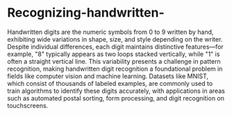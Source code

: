 # Recognizing-handwritten-
Handwritten digits are the numeric symbols from 0 to 9 written by hand, exhibiting wide variations in shape, size, and style depending on the writer. Despite individual differences, each digit maintains distinctive features—for example, "8" typically appears as two loops stacked vertically, while "1" is often a straight vertical line. This variability presents a challenge in pattern recognition, making handwritten digit recognition a foundational problem in fields like computer vision and machine learning. Datasets like MNIST, which consist of thousands of labeled examples, are commonly used to train algorithms to identify these digits accurately, with applications in areas such as automated postal sorting, form processing, and digit recognition on touchscreens.
